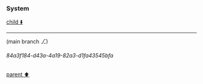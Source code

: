 ### System

[child ⬇️](#84a3f184-d43a-4a19-82a3-d1fa43545bfa)

---

(main branch ⎇)
###### 84a3f184-d43a-4a19-82a3-d1fa43545bfa
[parent ⬆️](#95c64a31-b8bf-45f3-b566-39a1347d7156)
